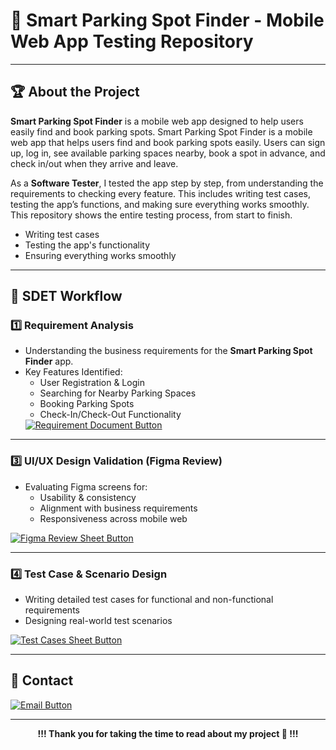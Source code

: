 # 🎯 Smart Parking Spot Finder - Mobile Web App Testing Repository
<!-- 
## 🖼️ Figma Prototype  
<a href="https://www.figma.com/proto/0PnZt0Hvtg2zU8ABjrTlrg/GoPark?t=U3QpWOpIxiwEfmsI-1&scaling=min-zoom&content-scaling=fixed&page-id=0%3A1&node-id=23-3&starting-point-node-id=23%3A3" target="_blank">
  <img src="https://img.shields.io/badge/View-Figma_Design-blue?style=for-the-badge&logo=figma" alt="Figma Prototype Button"> 
</a>
-->
---    


## 🏆 About the Project

**Smart Parking Spot Finder** is a mobile web app designed to help users easily find and book parking spots. Smart Parking Spot Finder is a mobile web app that helps users find and book parking spots easily. Users can sign up, log in, see available parking spaces nearby, book a spot in advance, and check in/out when they arrive and leave.

As a **Software Tester**, I tested the app step by step, from understanding the requirements to checking every feature. This includes writing test cases, testing the app’s functions, and making sure everything works smoothly. This repository shows the entire testing process, from start to finish.

- Writing test cases  
- Testing the app's functionality  
- Ensuring everything works smoothly  
---

## 📌 SDET Workflow

### 1️⃣ Requirement Analysis
- Understanding the business requirements for the **Smart Parking Spot Finder** app.
- Key Features Identified:
  - User Registration & Login  
  - Searching for Nearby Parking Spaces  
  - Booking Parking Spots  
  - Check-In/Check-Out Functionality  
   <a href="https://github.com/Dudekula-Abbas/Go-Park_SDET/blob/main/Go-Park%20Requirement.docx" target="_blank">
  <img src="https://img.shields.io/badge/View-Requirement_Document-green?style=for-the-badge" alt="Requirement Document Button">
</a>


---


### 3️⃣ UI/UX Design Validation (Figma Review)
- Evaluating Figma screens for:  
  - Usability & consistency  
  - Alignment with business requirements  
  - Responsiveness across  mobile web  
<a href="https://www.figma.com/proto/0PnZt0Hvtg2zU8ABjrTlrg/GoPark?t=U3QpWOpIxiwEfmsI-1&scaling=min-zoom&content-scaling=fixed&page-id=0%3A1&node-id=23-3&starting-point-node-id=23%3A3" target="_blank">
  <img src="https://img.shields.io/badge/View-Figma_Review_Sheet-purple?style=for-the-badge" alt="Figma Review Sheet Button">
</a>

---

### 4️⃣ Test Case & Scenario Design
- Writing detailed test cases for functional and non-functional requirements  
- Designing real-world test scenarios  
<a href="https://github.com/Dudekula-Abbas/Go-Park_SDET/blob/main/Go-Park%20Test%20Cases.xlsx" target="_blank">
  <img src="https://img.shields.io/badge/View-Test_Cases_Sheet-orange?style=for-the-badge" alt="Test Cases Sheet Button">
</a>

---

## 📧 Contact  
<a href="abbasd3732@gmail.com">
  <img src="https://img.shields.io/badge/Contact-Me-red?style=for-the-badge&logo=gmail" alt="Email Button">
</a>

---

<div align="center">

**!!! Thank you for taking the time to read about my project 🚀 !!!** 
</div>


